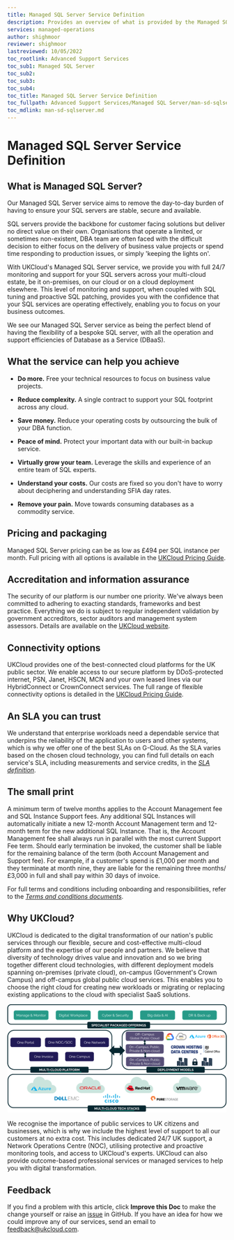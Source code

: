 ```yaml
---
title: Managed SQL Server Service Definition
description: Provides an overview of what is provided by the Managed SQL Server service
services: managed-operations
author: shighmoor
reviewer: shighmoor
lastreviewed: 10/05/2022
toc_rootlink: Advanced Support Services
toc_sub1: Managed SQL Server
toc_sub2:
toc_sub3:
toc_sub4:
toc_title: Managed SQL Server Service Definition
toc_fullpath: Advanced Support Services/Managed SQL Server/man-sd-sqlserver.md
toc_mdlink: man-sd-sqlserver.md
---
```


# Managed SQL Server Service Definition

## What is Managed SQL Server?

Our Managed SQL Server service aims to remove the day-to-day burden of having to ensure your SQL servers are stable, secure and available.

SQL servers provide the backbone for customer facing solutions but deliver no direct value on their own. Organisations that operate a limited, or sometimes non-existent, DBA team are often faced with the difficult decision to either focus on the delivery of business value projects or spend time responding to production issues, or simply 'keeping the lights on'.

With UKCloud's Managed SQL Server service, we provide you with full 24/7 monitoring and support for your SQL servers across your multi-cloud estate, be it on-premises, on our cloud or on a cloud deployment elsewhere. This level of monitoring and support, when coupled with SQL tuning and proactive SQL patching, provides you with the confidence that your SQL services are operating effectively, enabling you to focus on your business outcomes.

We see our Managed SQL Server service as being the perfect blend of having the flexibility of a bespoke SQL server, with all the operation and support efficiencies of Database as a Service (DBaaS).

## What the service can help you achieve

- **Do more.** Free your technical resources to focus on business value projects.

- **Reduce complexity.** A single contract to support your SQL footprint across any cloud.

- **Save money.** Reduce your operating costs by outsourcing the bulk of your DBA function.

- **Peace of mind.** Protect your important data with our built-in backup service.

- **Virtually grow your team.** Leverage the skills and experience of an entire team of SQL experts.

- **Understand your costs.** Our costs are fixed so you don't have to worry about deciphering and understanding SFIA day rates.

- **Remove your pain.** Move towards consuming databases as a commodity service.

## Pricing and packaging

Managed SQL Server pricing can be as low as £494 per SQL instance per month. Full pricing with all options is available in the [UKCloud Pricing Guide](https://ukcloud.com/pricing-guide).

## Accreditation and information assurance

The security of our platform is our number one priority. We've always been committed to adhering to exacting standards, frameworks and best practice. Everything we do is subject to regular independent validation by government accreditors, sector auditors and management system assessors. Details are available on the [UKCloud website](https://ukcloud.com/governance/).

## Connectivity options

UKCloud provides one of the best-connected cloud platforms for the UK public sector. We enable access to our secure platform by DDoS-protected internet, PSN, Janet, HSCN, MCN and your own leased lines via our HybridConnect or CrownConnect services. The full range of flexible connectivity options is detailed in the [UKCloud Pricing Guide](https://ukcloud.com/pricing-guide).

## An SLA you can trust

We understand that enterprise workloads need a dependable service that underpins the reliability of the application to users and other systems, which is why we offer one of the best SLAs on G-Cloud. As the SLA varies based on the chosen cloud technology, you can find full details on each service's SLA, including measurements and service credits, in the [*SLA definition*](../other/other-ref-sla-definition.md).

## The small print

A minimum term of twelve months applies to the Account Management fee and SQL Instance Support fees. Any additional SQL Instances will automatically initiate a new 12-month Account Management term and 12-month term for the new additional SQL Instance. That is, the Account Management fee shall always run in parallel with the most current Support Fee term. Should early termination be invoked, the customer shall be liable for the remaining balance of the term (both Account Management and Support fee). For example, if a customer's spend is £1,000 per month and they terminate at month nine, they are liable for the remaining three months/£3,000 in full and shall pay within 30 days of invoice.

For full terms and conditions including onboarding and responsibilities, refer to the [*Terms and conditions documents*](../other/other-ref-terms-and-conditions.md).

## Why UKCloud?

UKCloud is dedicated to the digital transformation of our nation's public services through our flexible, secure and cost-effective multi-cloud platform and the expertise of our people and partners. We believe that diversity of technology drives value and innovation and so we bring together different cloud technologies, with different deployment models spanning on-premises (private cloud), on-campus (Government's Crown Campus) and off-campus global public cloud services. This enables you to choose the right cloud for creating new workloads or migrating or replacing existing applications to the cloud with specialist SaaS solutions.

![UKCloud services](images/ukc-services-g13.png)

We recognise the importance of public services to UK citizens and businesses, which is why we include the highest level of support to all our customers at no extra cost. This includes dedicated 24/7 UK support, a Network Operations Centre (NOC), utilising protective and proactive monitoring tools, and access to UKCloud's experts. UKCloud can also provide outcome-based professional services or managed services to help you with digital transformation.

## Feedback

If you find a problem with this article, click **Improve this Doc** to make the change yourself or raise an [issue](https://github.com/UKCloud/documentation/issues) in GitHub. If you have an idea for how we could improve any of our services, send an email to <feedback@ukcloud.com>.
